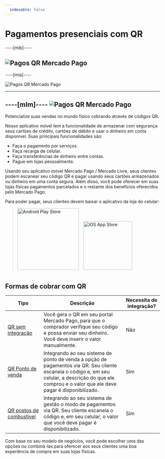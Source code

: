 ```yaml
---
  indexable: false
---
```


# Pagamentos presenciais com QR

----[mlb]----

![Pagos QR Mercado Pago](/images/mobile/qr_mla2.es.png)
------------
----[mla]----

![Pagos QR Mercado Pago](/images/mobile/qr_mla2.es.png)

------------
----[mlm]----
![Pagos QR Mercado Pago](/images/mobile/qr_mla2.es.png)
------------


Potencialize suas vendas no mundo físico cobrando através de códigos QR.

Nosso aplicativo móvel tem a funcionalidade de armazenar com segurança seus cartões de crédito, cartões de débito e usar o dinheiro em conta disponível. Suas principais funcionalidades são:

* Faça o pagamento por serviços.
* Faça recarga de celular.
* Faça transferências de dinheiro entre contas.
* Pague em lojas pessoalmente.

Usando seu aplicativo móvel Mercado Pago / Mercado Livre, seus clientes podem escanear seu código QR e pagar usando seus cartões armazenados ou dinheiro em uma conta segura. Além disso, você pode oferecer em suas lojas físicas pagamentos parcelados e o restante dos benefícios oferecidos pelo Mercado Pago.

Para poder pagar, seus clientes devem baixar o aplicativo da loja do celular:

> [<img src="/developers/bundles/images/GooglePlayBadge.pt.png" alt="Android Play Store" width="200"/>](https://play.google.com/store/apps/details?id=com.mercadopago.wallet&hl=es_419) [<img src="/developers/bundles/images/AppStoreBadge.pt.svg" alt="iOS App Store" width="158" style="margin:0.8em"/>](https://itunes.apple.com/ar/app/mercado-pago/id925436649?mt=8)

## Formas de cobrar com QR  

| Tipo | Descrição | Necessita de integração? |
| --- | --- | --- |
| [QR sem integração](https://www.mercadopago[FAKER][URL][DOMAIN]/developers/pt/guides/in-person-payments/qr-code-legacy/qr-static) | Você gera o QR em seu portal Mercado Pago, para que o comprador verifique seu código e possa enviar seu dinheiro. Você deve inserir o valor manualmente. | Não |
| [QR Ponto de venda](https://www.mercadopago[FAKER][URL][DOMAIN]/developers/pt/guides/in-person-payments/qr-code-legacy/qr-pos) | Integrando ao seu sistema de ponto de venda a opção de pagamentos via QR. Seu cliente escaneia o código e, em seu celular, a descrição do que ele comprou e o valor que ele deve pagar é disponibilizado. | Sim |
| [QR postos de combustível](https://www.mercadopago[FAKER][URL][DOMAIN]/developers/pt/guides/in-person-payments/qr-code-legacy/qr-gas-station) | Integrando ao seu sistema de gestão o modo de pagamentos via QR. Seu cliente escaneia o código e, em seu celular, o valor que você deve pagar é disponibilizado. | Sim |

Com base no seu modelo de negócios, você pode escolher uma das opções ou combiná-las para oferecer aos seus clientes uma boa experiência de compra em suas lojas físicas.
